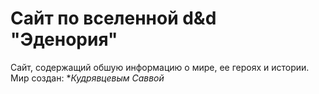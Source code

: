 # Сайт по вселенной d&d "Эденория"
Сайт, содержащий обшую информацию о мире, ее героях и истории.
Мир создан: **Кудрявцевым Саввой*
